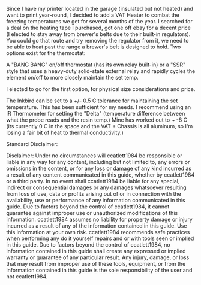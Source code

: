 Since I have my printer located in the garage (insulated but not heated) and want to print year-round, I decided to add a VAT Heater to combat the freezing temperatures we get for several months of the year. 
I searched for a deal on the heating tape I purchased, got one off ebay for a decent price (I elected to stay away from brewer's belts due to their built-in regulators). 
You could go that route and try removing the regulator from it, we need to be able to heat past the range a brewer's belt is designed to hold. 
Two options exist for the thermostat: 

A "BANG BANG" on/off thermostat (has its own relay built-in) or a "SSR" style that uses a heavy-duty solid-state external relay and rapidly cycles the element on/off to more closely maintain the set temp. 

I elected to go for the first option, for physical size considerations and price. 

The Inkbird can be set to a +/- 0.5 C tolerance for maintaining the set temperature. This has been sufficient for my needs. 
I recommend using an IR Thermometer for setting the "Delta" (temperature difference between what the probe reads and the resin temp.) 
Mine has worked out to ~ -8 C (its currently 0 C in the space and the VAT + Chassis is all aluminum, so I'm losing a fair bit of heat to thermal conductivity.)





Standard Disclaimer:

Disclaimer: Under no circumstances will ccatlett1984 be responsible or liable in any way for any content, including but not limited to, any errors or omissions in the content, or for any loss or damage of any kind incurred as a result of any content communicated in this guide, whether by ccatlett1984 or a third party. In no event shall ccatlett1984 be liable for any special, indirect or consequential damages or any damages whatsoever resulting from loss of use, data or profits arising out of or in connection with the availability, use or performance of any information communicated in this guide. Due to factors beyond the control of ccatlett1984, it cannot guarantee against improper use or unauthorized modifications of this information. ccatlett1984 assumes no liability for property damage or injury incurred as a result of any of the information contained in this guide. Use this information at your own risk. ccatlett1984 recommends safe practices when performing any do it yourself repairs and or with tools seen or implied in this guide. Due to factors beyond the control of ccatlett1984, no information contained in this guide shall create any expressed or implied warranty or guarantee of any particular result. Any injury, damage, or loss that may result from improper use of these tools, equipment, or from the information contained in this guide is the sole responsibility of the user and not ccatlett1984.
